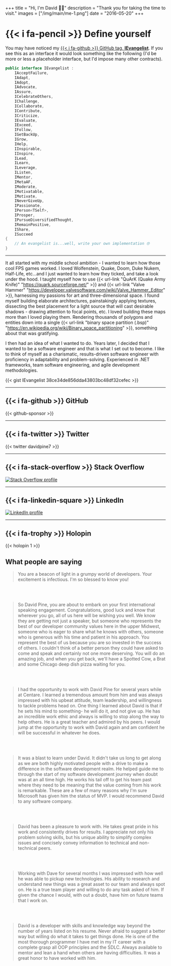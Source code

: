 +++
title = "Hi, I'm David 👋🏽"
description = "Thank you for taking the time to visit."
images = ["/img/main/me-1.png"]
date = "2016-05-20"
+++

# {{< i fa-pencil >}} Define yourself

You may have noticed my [{{< i fa-github >}} GitHub tag, **IEvangelist**](https://github.com/IEvangelist). If you see this as an interface it would look something like the following (I'd be more or less a placeholder interface, but I'd impose many other contracts).

```csharp
public interface IEvangelist :
    IAcceptFailure,
    IAdapt,
    IAdopt,
    IAdvocate,
    IAssure,
    ICelebrateOthers,
    IChallenge,
    ICollaborate,
    IContribute,
    ICriticize,
    IEvaluate,
    IExceed,
    IFollow,
    IGetBackUp,
    IGrow,
    IHelp,
    IInspirable,
    IInspire,
    ILead,
    ILearn,
    ILeverage,
    IListen,
    IMentor,
    IMetaAF,
    IModerate,
    IMotivatable,
    IMotivate,
    INeverGiveUp,
    IPassionate,
    IPerson<TSelf>,
    IProsper,
    IPursueDiversifiedThought,
    IRemainPositive,
    IShare,
    ISucceed
{
    // An evangelist is...well, write your own implementation 🤓
}
```

---

It all started with my middle school ambition - I wanted to learn how those cool FPS games worked. I loved Wolfenstein, Quake, Doom, Duke Nukem, Half-Life, etc...and I just wanted to learn how they ticked, and take a look under the hood. I taught myself how to use {{< url-link "QuArK (Quake Army Knife)" "https://quark.sourceforge.net/" >}} and {{< url-link "Valve Hammer" "https://developer.valvesoftware.com/wiki/Valve_Hammer_Editor" >}}, harnessing my passions for art and three-dimensional space. I found myself building elaborate architectures, painstakingly applying textures, dissecting the best placement for a light source that will cast desirable shadows - drawing attention to focal points, etc. I loved building these maps more than I loved playing them. Rendering thousands of polygons and entities down into a single {{< url-link "binary space partition (.bsp)" "https://en.wikipedia.org/wiki/Binary_space_partitioning" >}}, something about that was gratifying.

I then had an idea of what I wanted to do. Years later, I decided that I wanted to be a software engineer and that is what I set out to become. I like to think of myself as a charismatic, results-driven software engineer with proficiency in adaptability and problem-solving. Experienced in .NET frameworks, team software engineering, and agile development methodologies.

{{< gist IEvangelist 38ce34de856dda43803bc48df32cefec >}}

---

## {{< i fa-github >}} GitHub

{{< github-sponsor >}}

---

## {{< i fa-twitter >}} Twitter

{{< twitter davidpine7 >}}

---

## {{< i fa-stack-overflow >}} Stack Overflow

[![Stack Overflow profile](https://stackoverflow.com/users/flair/2410379.png)](https://stackoverflow.com/users/2410379/david-pine)

---

## {{< i fa-linkedin-square >}} LinkedIn

[![LinkedIn profile](https://static.licdn.com/scds/common/u/img/webpromo/btn_myprofile_160x33.png)](https://www.linkedin.com/in/dpine)

---

## {{< i fa-trophy >}} Holopin

{{< holopin 1 >}}

## What people are saying

> You are a beacon of light in a grumpy world of developers. Your excitement is infectious. I'm so blessed to know you!

<br/><br/>

> So David Pine, you are about to embark on your first international speaking engagement.  Congratulations, good luck and know that wherever you go, all of us here will be wishing you well.  We know they are getting not just a speaker, but someone who represents the best of our developer community values here in the upper Midwest, someone who is eager to share what he knows with others, someone who is generous with his time and patient in his approach.  You represent the best of us because you are so invested in the success of others.  I couldn't think of a better person they could have asked to come and speak and certainly not one more deserving.  You will do an amazing job, and when you get back, we'll have a Spotted Cow, a Brat and some Chicago deep dish pizza waiting for you.

<br/><br/>

> I had the opportunity to work with David Pine for several years while at Centare. I learned a tremendous amount from him and was always impressed with his upbeat attitude, team leadership, and willingness to tackle problems head on. One thing I learned about David is that if he sets his mind to something- he will do it, and not give up. He has an incredible work ethic and always is willing to stop along the way to help others. He is a great teacher and admired by his peers. I would jump at the opportunity to work with David again and am confident he will be successful in whatever he does.

<br/><br/>

> It was a blast to learn under David. It didn't take us long to get along as we are both highly motivated people with a drive to make a difference in the software development realm. He helped guide me to through the start of my software development journey when doubt was at an all time high. He works his tail off to get his team past where they need to be meaning that the value coming from his work is remarkable. These are a few of many reasons why I'm sure Microsoft has given him the status of MVP. I would recommend David to any software company.

<br/><br/>

> David has been a pleasure to work with. He takes great pride in his work and consistently drives for results. I appreciate not only his problem solving skills, but his unique ability to simplify complex issues and concisely convey information to technical and non-technical peers.

<br/><br/>

> Working with Dave for several months I was impressed with how well he was able to pickup new technologies. His ability to research and understand new things was a great asset to our team and always spot on. He is a true team player and willing to do any task asked of him. If given the chance I would, with out a doubt, have him on future teams that I work on.

<br/><br/>

> David is a developer with skills and knowledge way beyond the number of years listed on his resume. Never afraid to suggest a better way but willing do what it takes to get things done. He is one of the most thorough programmer I have met in my IT career with a complete grasp all OOP principles and the SDLC. Always available to mentor and lean a hand when others are having difficulties. It was a great honor to have worked with him.
